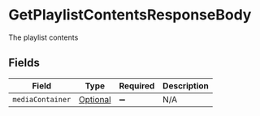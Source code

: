 # GetPlaylistContentsResponseBody

The playlist contents


## Fields

| Field                                                                                                       | Type                                                                                                        | Required                                                                                                    | Description                                                                                                 |
| ----------------------------------------------------------------------------------------------------------- | ----------------------------------------------------------------------------------------------------------- | ----------------------------------------------------------------------------------------------------------- | ----------------------------------------------------------------------------------------------------------- |
| `mediaContainer`                                                                                            | [Optional<GetPlaylistContentsMediaContainer>](../../models/operations/GetPlaylistContentsMediaContainer.md) | :heavy_minus_sign:                                                                                          | N/A                                                                                                         |